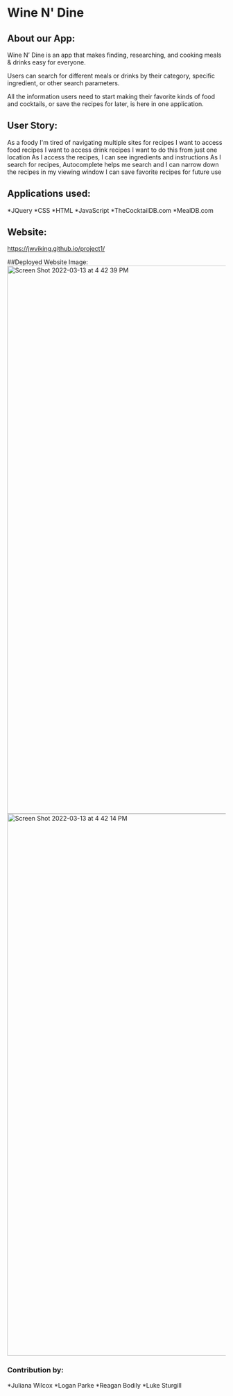# Wine N' Dine

## About our App:
Wine N’ Dine is an app that makes finding, researching, and cooking meals & drinks easy for everyone.  

Users can search for different meals or drinks by their category, specific ingredient, or other search parameters.

All the information users need to start making their favorite kinds of food and cocktails, or save the recipes for later,  is here in one application.

## User Story:
As a foody
I'm tired of navigating multiple sites for recipes
I want to access food recipes
I want to access drink recipes 
I want to do this from just one location
As I access the recipes,
I can see ingredients and instructions
As I search for recipes, 
Autocomplete helps me search and I can narrow down the recipes in my viewing window 
I can save favorite recipes for future use

## Applications used:
*JQuery
*CSS
*HTML
*JavaScript
*TheCocktailDB.com
*MealDB.com

## Website:
https://jwviking.github.io/project1/

##Deployed Website Image:
<img width="1265" alt="Screen Shot 2022-03-13 at 4 42 39 PM" src="https://user-images.githubusercontent.com/97365590/158082327-6efa40b2-6fa7-4bce-a9cb-f908f22c43f7.png">
<img width="1251" alt="Screen Shot 2022-03-13 at 4 42 14 PM" src="https://user-images.githubusercontent.com/97365590/158082337-760a481e-acb4-467d-b9a1-474031876ee9.png">


### Contribution by:
*Juliana Wilcox
*Logan Parke
*Reagan Bodily
*Luke Sturgill
